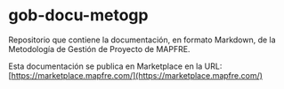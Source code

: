 gob-docu-metogp
===============

Repositorio que contiene la documentación, en formato Markdown, de la Metodología de Gestión de Proyecto de MAPFRE.

Esta documentación se publica en Marketplace en la URL: [https://marketplace.mapfre.com/](https://marketplace.mapfre.com/)

